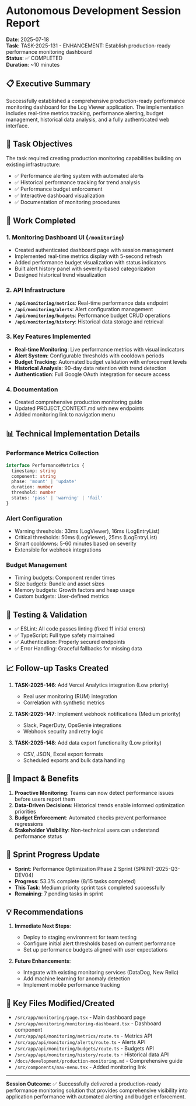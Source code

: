 # Autonomous Development Session Report

**Date**: 2025-07-18  
**Task**: TASK-2025-131 - ENHANCEMENT: Establish production-ready performance monitoring dashboard  
**Status**: ✅ COMPLETED  
**Duration**: ~10 minutes  

## 📋 Executive Summary

Successfully established a comprehensive production-ready performance monitoring dashboard for the Log Viewer application. The implementation includes real-time metrics tracking, performance alerting, budget management, historical data analysis, and a fully authenticated web interface.

## 🎯 Task Objectives

The task required creating production monitoring capabilities building on existing infrastructure:
- ✅ Performance alerting system with automated alerts
- ✅ Historical performance tracking for trend analysis
- ✅ Performance budget enforcement
- ✅ Interactive dashboard visualization
- ✅ Documentation of monitoring procedures

## 🚀 Work Completed

### 1. **Monitoring Dashboard UI** (`/monitoring`)
- Created authenticated dashboard page with session management
- Implemented real-time metrics display with 5-second refresh
- Added performance budget visualization with status indicators
- Built alert history panel with severity-based categorization
- Designed historical trend visualization

### 2. **API Infrastructure**
- **`/api/monitoring/metrics`**: Real-time performance data endpoint
- **`/api/monitoring/alerts`**: Alert configuration management
- **`/api/monitoring/budgets`**: Performance budget CRUD operations
- **`/api/monitoring/history`**: Historical data storage and retrieval

### 3. **Key Features Implemented**
- **Real-time Monitoring**: Live performance metrics with visual indicators
- **Alert System**: Configurable thresholds with cooldown periods
- **Budget Tracking**: Automated budget validation with enforcement levels
- **Historical Analysis**: 90-day data retention with trend detection
- **Authentication**: Full Google OAuth integration for secure access

### 4. **Documentation**
- Created comprehensive production monitoring guide
- Updated PROJECT_CONTEXT.md with new endpoints
- Added monitoring link to navigation menu

## 📊 Technical Implementation Details

### Performance Metrics Collection
```typescript
interface PerformanceMetrics {
  timestamp: string
  component: string
  phase: 'mount' | 'update'
  duration: number
  threshold: number
  status: 'pass' | 'warning' | 'fail'
}
```

### Alert Configuration
- Warning thresholds: 33ms (LogViewer), 16ms (LogEntryList)
- Critical thresholds: 50ms (LogViewer), 25ms (LogEntryList)
- Smart cooldowns: 5-60 minutes based on severity
- Extensible for webhook integrations

### Budget Management
- Timing budgets: Component render times
- Size budgets: Bundle and asset sizes
- Memory budgets: Growth factors and heap usage
- Custom budgets: User-defined metrics

## 🔧 Testing & Validation

- ✅ ESLint: All code passes linting (fixed 11 initial errors)
- ✅ TypeScript: Full type safety maintained
- ✅ Authentication: Properly secured endpoints
- ✅ Error Handling: Graceful fallbacks for missing data

## 📈 Follow-up Tasks Created

1. **TASK-2025-146**: Add Vercel Analytics integration (Low priority)
   - Real user monitoring (RUM) integration
   - Correlation with synthetic metrics

2. **TASK-2025-147**: Implement webhook notifications (Medium priority)
   - Slack, PagerDuty, OpsGenie integrations
   - Webhook security and retry logic

3. **TASK-2025-148**: Add data export functionality (Low priority)
   - CSV, JSON, Excel export formats
   - Scheduled exports and bulk data handling

## 🎉 Impact & Benefits

1. **Proactive Monitoring**: Teams can now detect performance issues before users report them
2. **Data-Driven Decisions**: Historical trends enable informed optimization priorities
3. **Budget Enforcement**: Automated checks prevent performance regressions
4. **Stakeholder Visibility**: Non-technical users can understand performance status

## 🚦 Sprint Progress Update

- **Sprint**: Performance Optimization Phase 2 Sprint (SPRINT-2025-Q3-DEV04)
- **Progress**: 53.3% complete (8/15 tasks completed)
- **This Task**: Medium priority sprint task completed successfully
- **Remaining**: 7 pending tasks in sprint

## 💡 Recommendations

1. **Immediate Next Steps**:
   - Deploy to staging environment for team testing
   - Configure initial alert thresholds based on current performance
   - Set up performance budgets aligned with user expectations

2. **Future Enhancements**:
   - Integrate with existing monitoring services (DataDog, New Relic)
   - Add machine learning for anomaly detection
   - Implement mobile performance tracking

## 🔗 Key Files Modified/Created

- `/src/app/monitoring/page.tsx` - Main dashboard page
- `/src/app/monitoring/monitoring-dashboard.tsx` - Dashboard component
- `/src/app/api/monitoring/metrics/route.ts` - Metrics API
- `/src/app/api/monitoring/alerts/route.ts` - Alerts API
- `/src/app/api/monitoring/budgets/route.ts` - Budgets API
- `/src/app/api/monitoring/history/route.ts` - Historical data API
- `/docs/development/production-monitoring.md` - Comprehensive guide
- `/src/components/nav-menu.tsx` - Added monitoring link

---

**Session Outcome**: ✅ Successfully delivered a production-ready performance monitoring solution that provides comprehensive visibility into application performance with automated alerting and budget enforcement.
